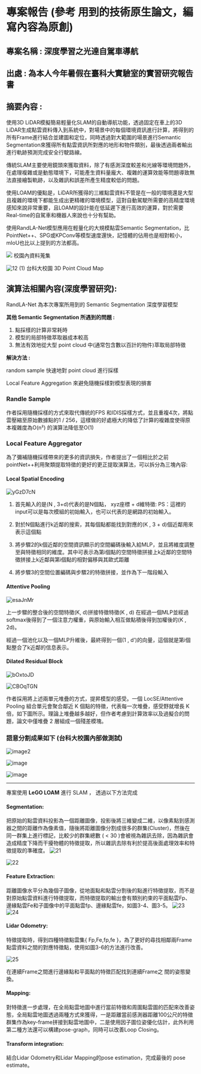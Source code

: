 # 專案報告 (參考 用到的技術原生論文，編寫內容為原創)

## 專案名稱 : 深度學習之光達自駕車導航
## **出處 :** 為本人今年暑假在臺科大實驗室的實習研究報告書

## 摘要內容 : 

使用3D LiDAR模擬簡易輕量化SLAM的自動導航功能，透過固定在車上的3D LiDAR生成點雲資料傳入到系統中，對場景中的每個環境資訊進行計算，將得到的所有Frame進行結合並建圖和定位，同時透過對大範圍的場景進行Semantic Segmentation來獲得所有點雲資訊所對應的地形和物件類別，最後透過兩者輸出進行軌跡預測完成安全行駛路線。 

傳統SLAM主要使用鏡頭來獲取資料，除了有感測深度較差和光線等環境問題外，在處理複雜或是動態環境下，可能產生資料量龐大、複雜的運算效能等問題導致無法直接繪製軌跡，以及雜訊和誤差所產生精度較低的問題。

使用LOAM的優點是，LiDAR所獲得的三維點雲資料不管是在一般的環境還是大型且複雜的環境下都能生成出更精確的環境模型，這對自動駕駛所需要的高精度環境感知來說非常重要，且LOAM的設計能在低延遲下進行高效的運算，對於需要Real-time的自駕車和機器人來說也十分有幫助。

使用RandLA-Net模型應用在輕量化的大規模點雲Semantic Segmentation，比PointNet++、SPG或KPConv等模型速度還快，記憶體的佔用也是相對較小，mIoU也比以上提到的方法都高。

![](https://hackmd.io/_uploads/BkIFX2YByg.jpg)
校園內資料蒐集

![12 (1)](https://hackmd.io/_uploads/HkxvsBjrJg.png)
台科大校園 3D Point Cloud Map

## 演算法相關內容(深度學習研究): 

RandLA-Net  為本次專案所用到的 Semantic Segmentation 深度學習模型

**其他 Semantic Segmentation 所遇到的問題 :**

1. 點採樣的計算非常耗時
2. 模型的局部特徵萃取器成本較高
3. 無法有效地從大型 point cloud 中(通常包含數以百計的物件)萃取局部特徵

**解決方法 :**

random sample 快速地對 point cloud 進行採樣

Local Feature Aggregation 來避免隨機採樣對模型表現的損害

### Randle Sample

作者採用隨機採樣的方式來取代傳統的FPS 和IDIS採樣方式，並且重複4次，將點雲壓縮至原始數據點的1 / 256，這樣做的好處極大的降低了計算的複雜度使得原本複雜度為O(n²) 的演算法降低至O(1)

### Local Feature Aggregator

為了彌補隨機採樣帶來的更多的資訊損失，作者提出了一個相比於之前pointNet++利用聚類提取特徵的更好的更正提取演算法，可以拆分為三塊內容:


#### Local Spatial Encoding

![yGzD7cN](https://hackmd.io/_uploads/By0njViSyl.png)


1. 首先輸入的是(N , 3+d)代表的是N個點， xyz座標 + d維特徵: PS：這裡的input可以是每次模組的初始輸入，也可以代表的是網路的初始輸入。

2. 對於N個點進行k近鄰的搜索，其每個點都能找到對應的(K , 3 + d)個近鄰用來表示這個點

3. 將步驟2的k個近鄰的空間資訊顯示的空間編碼後輸入給MLP，並且將維度調整至與特徵相同的維度。其中可表示為第i個點的空間特徵拼接上k近鄰的空間特徵拼接上k近鄰與第i個點的相對偏移與其歐式距離

4. 將步驟3的空間位置編碼與步驟2的特徵拼接，並作為下一階段輸入

#### Attentive Pooling

![esaJnMr](https://hackmd.io/_uploads/BysTiViBJl.png)


上一步驟的整合後的空間特徵(K, d)拼接特徵特徵(K , d) 在經過一個MLP並經過softmax後得到了一個注意力權重，與原始輸入相互做點積後得到加權後的(K , 2d)。

經過一個池化以及一個MLP升維後，最終得到一個(1 , d’)的向量，這個就是第i個點整合了k近鄰的信息表示。

#### Dilated Residual Block

![bOxtoJD](https://hackmd.io/_uploads/SyuCoVjrkx.png)

![CBOqTGN](https://hackmd.io/_uploads/B1_khVjSJe.png)



作者採用將上述兩單元堆疊的方式，提昇模型的感受。一個 LocSE/Attentive Pooling 組合單元會聚合鄰近 K 個點的特徵，代表每一次堆疊，感受野就增長 K 倍，如下圖所示。理論上堆疊越多越好，但作者考慮到計算效率以及過擬合的問題，論文中僅堆疊 2 層組成一個殘差模塊。

### 語意分割成果如下 (台科大校園內部做測試)

![image2](https://hackmd.io/_uploads/r1ap54sSJe.png)

![image](https://hackmd.io/_uploads/BJRT9NsSJx.png)

![image](https://hackmd.io/_uploads/H1DGsEjB1x.png)

---

專案使用 **LeGO LOAM** 進行 SLAM ， 透過以下方法完成


#### Segmentation: 

把原始的點雲資料投影為一個距離圖像，投影後將三維變成二維，以像素點到感測器之間的距離作為像素值，隨後將距離圖像分割成很多的群集(Cluster)，然後在同一群集上進行標記，比較少的群集總數 ( < 30 )會被視為雜訊去除，因為雜訊會造成精度下降而干擾物體的特徵提取，所以雜訊去除有利於提高後面處理效率和特徵提取的準確度。
![21](https://hackmd.io/_uploads/BJ876roByx.png)

![22](https://hackmd.io/_uploads/ByaXprsHJg.png)


#### Feature Extraction: 

距離圖像水平分為幾個子圖像，從地面點和點雲分割後的點進行特徵提取，而不是對原始點雲資料進行特徵提取，而特徵提取的輸出會有類別約束的平面點雲Fp、邊緣點雲Fe和子圖像中的平面點雲fp、邊緣點雲fe，如圖3-4、圖3-5。
![23](https://hackmd.io/_uploads/H1uV6HsSkx.png)
![24](https://hackmd.io/_uploads/HJ-HpSiSJx.png)


#### Lidar Odometry: 

特徵提取時，得到四種特徵點雲集{ Fp,Fe,fp,fe }，為了更好的尋找相鄰兩Frame點雲資料之間的對應特徵點，使用如圖3-6的方法進行改善。

![25](https://hackmd.io/_uploads/rJ5Bprsr1l.png)


在連續Frame之間進行邊緣點和平面點的特徵匹配找到連續Frame之
間的姿態變換。
#### Mapping: 

對特徵進一步處理，在全局點雲地圖中進行當前特徵和周圍點雲圖的匹配來改善姿態，全局點雲地圖透過兩種方式來獲得，一是距離當前感測器距離100公尺的特徵群集作為key-frame拼接到點雲地圖中，二是使用因子圖位姿優化估計，此外利用第二種方法還可以構建pose-graph，同時可以改善Loop Closing。

#### Transform integration: 

結合Lidar Odometry和Lidar Mapping的pose estimation，完成最後的 pose estimate。
